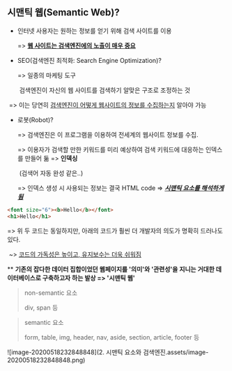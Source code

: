 ## 시맨틱 웹(Semantic Web)?



- 인터넷 사용자는 원하는 정보를 얻기 위해 검색 사이트를 이용

  => **<u>웹 사이트는 검색엔진에의 노출이 매우 중요</u>**



- SEO(검색엔진 최적화: Search Engine Optimization)?

  => 일종의 마케팅 도구

  ​      검색엔진이 자신의 웹 사이트를 검색하기 알맞은 구조로 조정하는 것

​              => 이는 당연히 <u>검색엔진이 어떻게 웹사이트의 정보를 수집하는지</u> 알아야 가능



- 로봇(Robot)?

  => 검색엔진은 이 프로그램을 이용하여 전세계의 웹사이트 정보를 수집.

  => 이용자가 검색할 만한 키워드를 미리 예상하여 검색 키워드에 대응하는 인덱스를 만들어 둚   =>   **인덱싱**

  ​      (검색어 자동 완성 같은..)

  => 인덱스 생성 시 사용되는 정보는 결국 HTML code => ***<u>시맨틱 요소를 해석하게 됨</u>***



```html
<font size="6"><b>Hello</b></font>
<h1>Hello</h1>
```

=> 위 두 코드는 동일하지만, 아래의 코드가 훨씬 더 개발자의 의도가 명확히 드러나도 있다.

​      ~> <u>코드의 가독성은 높이고, 유지보수는 더욱 쉬워짐</u>



\*\* **기존의 잡다한 데이터 집합이었던 웹페이지를 '의미'와 '관련성'을 지니는 거대한 데이터베이스로 구축하고자 하는 발상 => '시맨틱 웹'**



> non-semantic 요소
>
> div, span 등



> semantic 요소
>
> form, table, img, header, nav, aside, section, article, footer 등

![image-20200518232848848](2. 시맨틱 요소와 검색엔진.assets/image-20200518232848848.png)